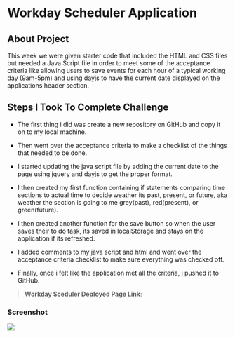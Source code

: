 # Workday Scheduler Application

## About Project 

This week we were given starter code that included the HTML and CSS files but needed a Java Script file in order to meet some of the acceptance criteria like allowing users to save events for each hour of a typical working day (9am-5pm) and using dayjs to have the current date displayed on the applications header section.

## Steps I Took To Complete Challenge 

* The first thing i did was create a new repository on GitHub and copy it on to my local machine.

* Then went over the acceptance criteria to make a checklist of the things that needed to be done.

* I started updating the java script file by adding the current date to the page using jquery and dayjs to get the proper format.

* I then created my first function containing if statements comparing time sections to actual time to decide weather its past, present, or future, aka weather the section is going to me grey(past), red(present), or green(future).

* I then created another function for the save button so when the user saves their to do task, its saved in localStorage and stays on the application if its refreshed.

* I added comments to my java script and html and went over the acceptance criteria checklist to make sure everything was checked off.

* Finally, once i felt like the application met all the criteria, i pushed it to GitHub.

> **Workday Sceduler Deployed Page Link**: 

### Screenshot
<img src="./">